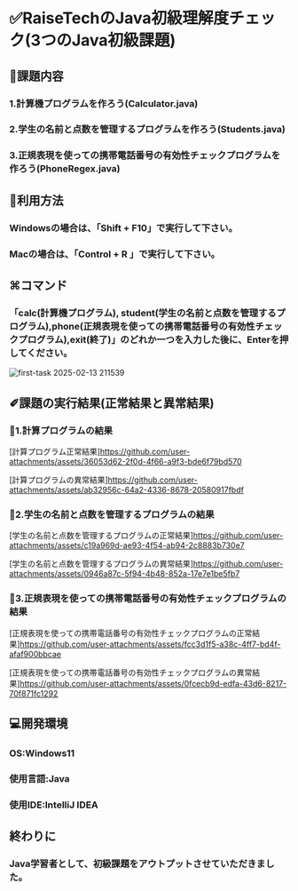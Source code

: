 # ✅RaiseTechのJava初級理解度チェック(3つのJava初級課題)


## 📌課題内容

### 1.計算機プログラムを作ろう(Calculator.java)

### 2.学生の名前と点数を管理するプログラムを作ろう(Students.java)

### 3.正規表現を使っての携帯電話番号の有効性チェックプログラムを作ろう(PhoneRegex.java)


## 📝利用方法

### Windowsの場合は、「Shift + F10」で実行して下さい。

### Macの場合は、「Control + R 」で実行して下さい。


## ⌘コマンド

### 「calc(計算機プログラム), student(学生の名前と点数を管理するプログラム),phone(正規表現を使っての携帯電話番号の有効性チェックプログラム),exit(終了)」のどれか一つを入力した後に、Enterを押してください。

![first-task 2025-02-13 211539](https://github.com/user-attachments/assets/121c7078-6f30-4adb-b4f6-a4b786518e33)



## ✐課題の実行結果(正常結果と異常結果)


### 🔢1.計算プログラムの結果　

[計算プログラム正常結果]https://github.com/user-attachments/assets/36053d62-2f0d-4f66-a9f3-bde6f79bd570


[計算プログラムの異常結果]https://github.com/user-attachments/assets/ab32956c-64a2-4336-8678-20580917fbdf



### 👦2.学生の名前と点数を管理するプログラムの結果

[学生の名前と点数を管理するプログラムの正常結果]https://github.com/user-attachments/assets/c19a969d-ae93-4f54-ab94-2c8883b730e7


[学生の名前と点数を管理するプログラムの異常結果]https://github.com/user-attachments/assets/0946a87c-5f94-4b48-852a-17e7e1be5fb7



### 📱3.正規表現を使っての携帯電話番号の有効性チェックプログラムの結果

[正規表現を使っての携帯電話番号の有効性チェックプログラムの正常結果]https://github.com/user-attachments/assets/fcc3d1f5-a38c-4ff7-bd4f-afaf900bbcae


[正規表現を使っての携帯電話番号の有効性チェックプログラムの異常結果]https://github.com/user-attachments/assets/0fcecb9d-edfa-43d6-8217-70f871fc1292






## 💻開発環境

### OS:Windows11

### 使用言語:Java

### 使用IDE:IntelliJ IDEA

## 終わりに
### Java学習者として、初級課題をアウトプットさせていただきました。

